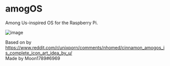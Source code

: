 # amogOS
Among Us-inspired OS for the Raspberry Pi.

![image](https://user-images.githubusercontent.com/44128563/119536694-98920980-bd46-11eb-950e-425475bb90ac.png)

Based on by https://www.reddit.com/r/unixporn/comments/nhomed/cinnamon_amogos_is_complete_icon_art_idea_by_u/  
Made by Moon1789#6969
